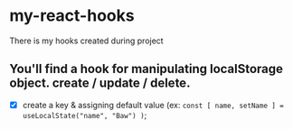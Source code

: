 # my-react-hooks
There is my hooks created during project

## You'll find a hook for manipulating localStorage object. create / update / delete.
 - [x] create a key & assigning default value (ex: ```const [ name, setName ] = useLocalState("name", "Baw") )```;
